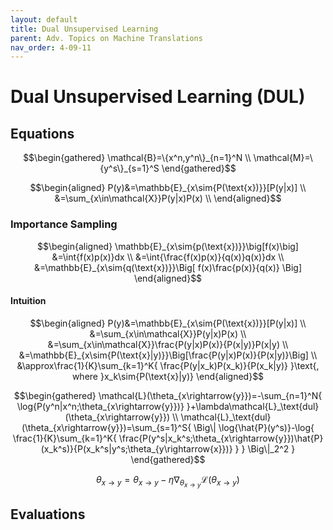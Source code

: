 ```yaml
---
layout: default
title: Dual Unsupervised Learning
parent: Adv. Topics on Machine Translations
nav_order: 4-09-11
---
```


# Dual Unsupervised Learning \(DUL\)

## Equations

$$\begin{gathered}
\mathcal{B}=\{x^n,y^n\}_{n=1}^N \\
\mathcal{M}=\{y^s\}_{s=1}^S
\end{gathered}$$

$$\begin{aligned}
P(y)&=\mathbb{E}_{x\sim{P(\text{x})}}[P(y|x)] \\
&=\sum_{x\in\mathcal{X}}P(y|x)P(x) \\
\end{aligned}$$

### Importance Sampling

$$\begin{aligned}
\mathbb{E}_{x\sim{p(\text{x})}}\big[f(x)\big]
&=\int{f(x)p(x)}dx \\
&=\int{\frac{f(x)p(x)}{q(x)}q(x)}dx \\
&=\mathbb{E}_{x\sim{q(\text{x})}}\Big[
    f(x)\frac{p(x)}{q(x)}
\Big]
\end{aligned}$$

#### Intuition

$$\begin{aligned}
P(y)&=\mathbb{E}_{x\sim{P(\text{x})}}[P(y|x)] \\
&=\sum_{x\in\mathcal{X}}P(y|x)P(x) \\
&=\sum_{x\in\mathcal{X}}\frac{P(y|x)P(x)}{P(x|y)}P(x|y) \\
&=\mathbb{E}_{x\sim{P(\text{x}|y)}}\Big[\frac{P(y|x)P(x)}{P(x|y)}\Big] \\
&\approx\frac{1}{K}\sum_{k=1}^K{
    \frac{P(y|x_k)P(x_k)}{P(x_k|y)}
}\text{, where }x_k\sim{P(\text{x}|y)}
\end{aligned}$$

$$\begin{gathered}
\mathcal{L}(\theta_{x\rightarrow{y}})=-\sum_{n=1}^N{
    \log{P(y^n|x^n;\theta_{x\rightarrow{y}})}
}+\lambda\mathcal{L}_\text{dul}(\theta_{x\rightarrow{y}}) \\
\mathcal{L}_\text{dul}(\theta_{x\rightarrow{y}})=\sum_{s=1}^S{
    \Big\|
        \log{\hat{P}(y^s)}-\log{
            \frac{1}{K}\sum_{k=1}^K{
                \frac{P(y^s|x_k^s;\theta_{x\rightarrow{y}})\hat{P}(x_k^s)}{P(x_k^s|y^s;\theta_{y\rightarrow{x}})}
            }
        }
    \Big\|_2^2
}
\end{gathered}$$

$$
\theta_{x\rightarrow{y}}=\theta_{x\rightarrow{y}}-\eta\nabla_{\theta_{x\rightarrow{y}}}\mathcal{L}(\theta_{x\rightarrow{y}})
$$

## Evaluations
